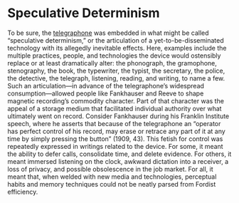 # Speculative Determinism 

To be sure, the&nbsp;<a href="media/telegraphonerelay.png" resource="media/telegraphonerelay" rel="urn:scalar:version:28474" data-size="medium" data-align="right">telegraphone</a>&nbsp;was embedded in what might be called “speculative determinism,” or the articulation of a yet-to-be-disseminated technology with its allegedly inevitable effects. Here, examples include the multiple practices, people, and technologies the device would ostensibly replace or at least dramatically alter: the phonograph, the gramophone, stenography, the book, the typewriter, the typist, the secretary, the police, the detective, the telegraph, listening, reading, and writing, to name a few. Such an articulation—in advance of the telegraphone’s widespread consumption—allowed people like Fankhauser and Reeve to shape magnetic recording’s commodity character. Part of that character was the appeal of a storage medium that facilitated individual authority over what ultimately went on record. Consider Fankhauser during his Franklin Institute speech, where he asserts that because of the telegraphone an “operator has perfect control of his record, may erase or retrace any part of it at any time by simply pressing the button” (1909, 43). This fetish for control was repeatedly expressed in writings related to the device. For some, it meant the ability to defer calls, consolidate time, and delete evidence. For others, it meant immersed listening on the clock, awkward dictation into a receiver, a loss of privacy, and possible obsolescence in the job market. For all, it meant that, when welded with new media and technologies, perceptual habits and memory techniques could not be neatly parsed from Fordist efficiency.
